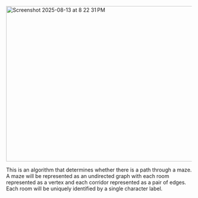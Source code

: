 <img width="812" height="422" alt="Screenshot 2025-08-13 at 8 22 31 PM" src="https://github.com/user-attachments/assets/f54822ab-3ad0-4a31-b654-f5ca3681a9a0" />

This is an algorithm that determines whether there is a path through a
maze. A maze will be represented as an undirected graph with each room represented as a vertex
and each corridor represented as a pair of edges. Each room will be uniquely identified by a single
character label.
